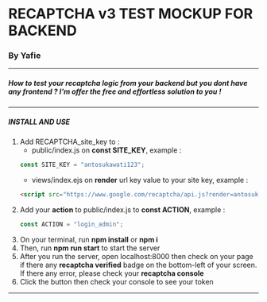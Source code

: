 
# RECAPTCHA v3 TEST MOCKUP FOR BACKEND
### By Yafie
----------

##### How to test your recaptcha logic from your backend but you dont have any frontend ? I'm offer the free and effortless solution to you !
----------


##### INSTALL AND USE

1. Add RECAPTCHA_site_key to :
   - public/index.js on **const SITE_KEY**, example : 
    ```javascript
    const SITE_KEY = "antosukawati123";
    ```
   - views/index.ejs on **render** url key value to your site key, example : 
    ```html
    <script src="https://www.google.com/recaptcha/api.js?render=antosukawati123"></script>
    ```
2. Add your **action** to public/index.js to **const ACTION**, example :
   ```javascript
   const ACTION = "login_admin";
   ```
3. On your terminal, run **npm install** or **npm i**
4. Then, run **npm run start** to start the server
5. After you run the server, open localhost:8000 then check on your page if there any **recaptcha verified** badge on the bottom-left of your screen. If there any error, please check your **recaptcha console**
6. Click the button then check your console to see your token


----------


